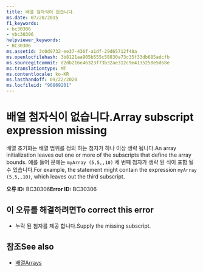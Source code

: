 ```yaml
---
title: 배열 첨자식이 없습니다.
ms.date: 07/20/2015
f1_keywords:
- bc30306
- vbc30306
helpviewer_keywords:
- BC30306
ms.assetid: 3c0d9732-ee37-436f-a1df-29d65712f48a
ms.openlocfilehash: 3b8121aa905b555c58830a73c35f33db685adcfb
ms.sourcegitcommit: d2db216e46323f73b32ae312c9e4135258e5d68e
ms.translationtype: MT
ms.contentlocale: ko-KR
ms.lasthandoff: 09/22/2020
ms.locfileid: "90869201"
---
```

# <a name="array-subscript-expression-missing"></a><span data-ttu-id="2b46c-102">배열 첨자식이 없습니다.</span><span class="sxs-lookup"><span data-stu-id="2b46c-102">Array subscript expression missing</span></span>

<span data-ttu-id="2b46c-103">배열 초기화는 배열 범위를 정의 하는 첨자가 하나 이상 생략 됩니다.</span><span class="sxs-lookup"><span data-stu-id="2b46c-103">An array initialization leaves out one or more of the subscripts that define the array bounds.</span></span> <span data-ttu-id="2b46c-104">예를 들어 문에는 `myArray (5,5,,10)` 세 번째 첨자가 생략 된 식이 포함 될 수 있습니다.</span><span class="sxs-lookup"><span data-stu-id="2b46c-104">For example, the statement might contain the expression `myArray (5,5,,10)`, which leaves out the third subscript.</span></span>  
  
 <span data-ttu-id="2b46c-105">**오류 ID:** BC30306</span><span class="sxs-lookup"><span data-stu-id="2b46c-105">**Error ID:** BC30306</span></span>  
  
## <a name="to-correct-this-error"></a><span data-ttu-id="2b46c-106">이 오류를 해결하려면</span><span class="sxs-lookup"><span data-stu-id="2b46c-106">To correct this error</span></span>  
  
- <span data-ttu-id="2b46c-107">누락 된 첨자를 제공 합니다.</span><span class="sxs-lookup"><span data-stu-id="2b46c-107">Supply the missing subscript.</span></span>  
  
## <a name="see-also"></a><span data-ttu-id="2b46c-108">참조</span><span class="sxs-lookup"><span data-stu-id="2b46c-108">See also</span></span>

- [<span data-ttu-id="2b46c-109">배열</span><span class="sxs-lookup"><span data-stu-id="2b46c-109">Arrays</span></span>](../../programming-guide/language-features/arrays/index.md)
